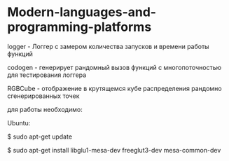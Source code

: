 # Modern-languages-and-programming-platforms

logger - Логгер с замером количества запусков и времени работы функций

codogen - генерирует рандомный вызов функций с многопоточностью для тестирования логгера

RGBCube - отображение в крутящемся кубе распределения рандомно сгенерированных точек

для работы необходимо:

Ubuntu:

$ sudo apt-get update

$ sudo apt-get install libglu1-mesa-dev freeglut3-dev mesa-common-dev

